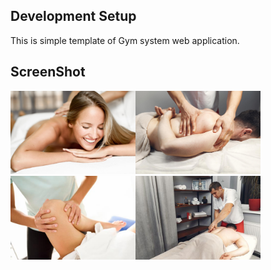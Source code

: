 ## Development Setup

This is simple template of Gym system web application.

## ScreenShot

<img src="images/hero_bg_1.jpg" width="200em"/><img src="images/hero_bg_2.jpg" width="200em" /><img src="images/img_4.jpg" width="200em"/><img src="images/img_2.jpg" width="200em"/>
